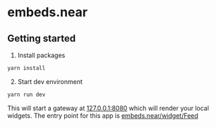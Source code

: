 # embeds.near

## Getting started

1. Install packages

```cmd
yarn install
```

2. Start dev environment

```cmd
yarn run dev
```

This will start a gateway at [127.0.0.1:8080](http://127.0.0.1:8080) which will render your local widgets. The entry point for this app is [embeds.near/widget/Feed](http://127.0.0.1:8080/embeds.near/widget/Feed)